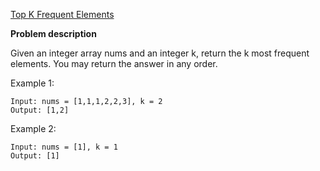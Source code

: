 [Top K Frequent Elements](https://leetcode.com/problems/top-k-frequent-elements/)

**Problem description**

Given an integer array nums and an integer k, return the k most frequent elements. You may return the answer in any order.



Example 1:
```
Input: nums = [1,1,1,2,2,3], k = 2
Output: [1,2]
```
Example 2:
```
Input: nums = [1], k = 1
Output: [1]
```
